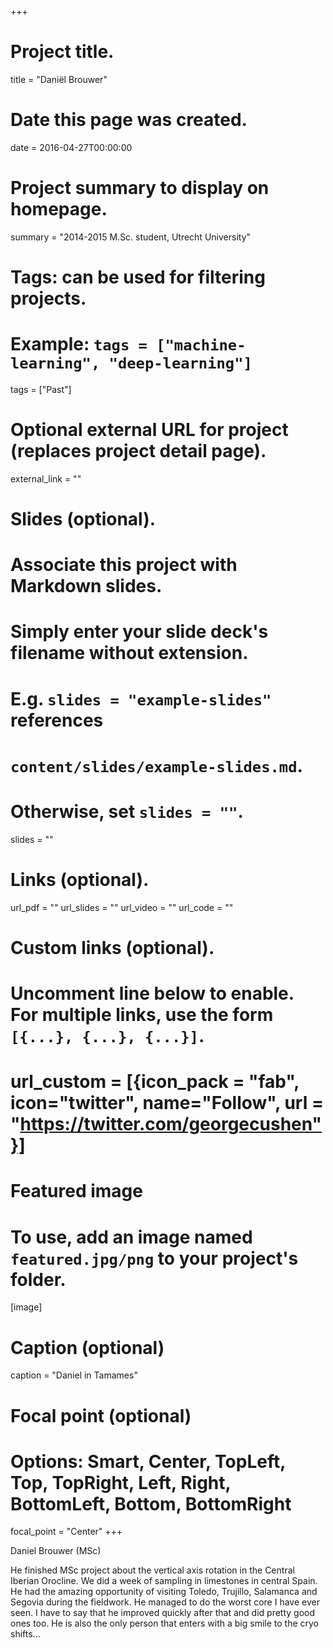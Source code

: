 +++
# Project title.
title = "Daniël Brouwer"

# Date this page was created.
date = 2016-04-27T00:00:00

# Project summary to display on homepage.
summary = "2014-2015 M.Sc. student, Utrecht University"

# Tags: can be used for filtering projects.
# Example: `tags = ["machine-learning", "deep-learning"]`
tags = ["Past"]

# Optional external URL for project (replaces project detail page).
external_link = ""

# Slides (optional).
#   Associate this project with Markdown slides.
#   Simply enter your slide deck's filename without extension.
#   E.g. `slides = "example-slides"` references 
#   `content/slides/example-slides.md`.
#   Otherwise, set `slides = ""`.
slides = ""

# Links (optional).
url_pdf = ""
url_slides = ""
url_video = ""
url_code = ""

# Custom links (optional).
#   Uncomment line below to enable. For multiple links, use the form `[{...}, {...}, {...}]`.
# url_custom = [{icon_pack = "fab", icon="twitter", name="Follow", url = "https://twitter.com/georgecushen"}]

# Featured image
# To use, add an image named `featured.jpg/png` to your project's folder. 
[image]
  # Caption (optional)
  caption = "Daniel in Tamames"
  
  # Focal point (optional)
  # Options: Smart, Center, TopLeft, Top, TopRight, Left, Right, BottomLeft, Bottom, BottomRight
  focal_point = "Center"
+++

Daniel Brouwer (MSc)

He finished MSc project about the vertical axis rotation in the Central Iberian Orocline. We did a week of sampling in limestones in central Spain. He had the amazing opportunity of visiting Toledo, Trujillo, Salamanca and Segovia during the fieldwork. He managed to do the worst core I have ever seen. I have to say that he improved quickly after that and did pretty good ones too. He is also the only person that enters with a big smile to the cryo shifts...
